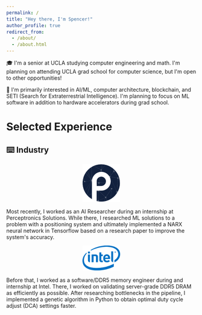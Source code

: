 ```yaml
---
permalink: /
title: "Hey there, I'm Spencer!"
author_profile: true
redirect_from: 
  - /about/
  - /about.html
---
```


🎓 I'm a senior at UCLA studying computer engineering and math. I'm planning on attending UCLA grad school for computer science, but I'm open to other opportunities!

🔬 I'm primarily interested in AI/ML, computer architecture, blockchain, and SETI (Search for Extraterrestrial Intelligence). I'm planning to focus on ML software in addition to hardware accelerators during grad school.

# Selected Experience

## ⌨️ Industry

<p align="center">
  <img src="/images/perc.png" alt="Perceptronics Logo" style="width:100px;">
</p>  

Most recently, I worked as an AI Researcher during an internship at Perceptronics Solutions. While there, I researched ML solutions to a problem with a positioning system and ultimately implemented a NARX neural network in Tensorflow based on a research paper to improve the system's accuracy.

<p align="center">
  <img src="/images/intel.png" alt="Intel Logo" style="width:100px;">
</p>

Before that, I worked as a software/DDR5 memory engineer during and internship at Intel. There, I worked on validating server-grade DDR5 DRAM as efficiently as possible. After researching bottlenecks in the pipeline, I implemented a genetic algorithm in Python to obtain optimal duty cycle adjust (DCA) settings faster.